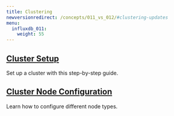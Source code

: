 ```yaml
---
title: Clustering
newversionredirect: /concepts/011_vs_012/#clustering-updates
menu:
  influxdb_011:
    weight: 55
---
```


## [Cluster Setup](/influxdb/v0.11/clustering/cluster_setup/)
Set up a cluster with this step-by-step guide.

## [Cluster Node Configuration](/influxdb/v0.11/clustering/cluster_node_config/)
Learn how to configure different node types.
